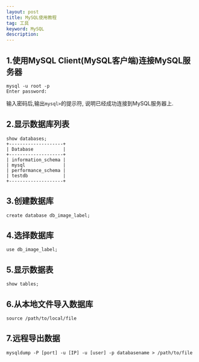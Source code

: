 ```yaml
---
layout: post
title: MySQL使用教程
tag: 工具
keyword: MySQL
description:
---
```


## 1.使用MySQL Client(MySQL客户端)连接MySQL服务器

    mysql -u root -p
    Enter password:
    
输入密码后,输出```mysql>```的提示符, 说明已经成功连接到MySQL服务器上.

## 2.显示数据库列表

    show databases;
    +--------------------+
    | Database           |
    +--------------------+
    | information_schema |
    | mysql              |
    | performance_schema |
    | testdb             |
    +--------------------+
    
## 3.创建数据库

    create database db_image_label;
    
## 4.选择数据库

    use db_image_label;
    
## 5.显示数据表

    show tables;
    
## 6.从本地文件导入数据库

    source /path/to/local/file
    
## 7.远程导出数据

    mysqldump -P [port] -u [IP] -u [user] -p databasename > /path/to/file
    
